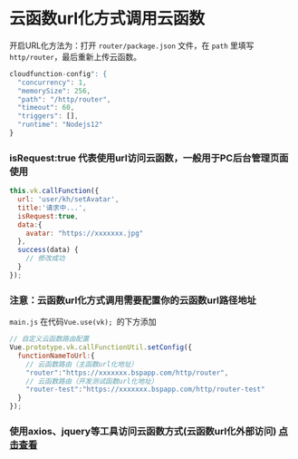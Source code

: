 # 云函数url化方式调用云函数

开启URL化方法为：打开 `router/package.json` 文件，在 `path` 里填写 `http/router`，最后重新上传云函数。

```js
cloudfunction-config": {
  "concurrency": 1,
  "memorySize": 256,
  "path": "/http/router",
  "timeout": 60,
  "triggers": [],
  "runtime": "Nodejs12"
}
```


### isRequest:true 代表使用url访问云函数，一般用于PC后台管理页面使用

```js
this.vk.callFunction({
  url: 'user/kh/setAvatar',
  title:'请求中...',
  isRequest:true,
  data:{
    avatar: "https://xxxxxxx.jpg"
  },
  success(data) {
    // 修改成功
  }
});

```
### 注意：云函数url化方式调用需要配置你的云函数url路径地址
`main.js` 在代码`Vue.use(vk); `的下方添加
```js
// 自定义云函数路由配置
Vue.prototype.vk.callFunctionUtil.setConfig({
  functionNameToUrl:{
    // 云函数路由（主函数url化地址）
    "router":"https://xxxxxxx.bspapp.com/http/router",
    // 云函数路由（开发测试函数url化地址）
    "router-test":"https://xxxxxxx.bspapp.com/http/router-test"
  }
});

```

### 使用axios、jquery等工具访问云函数方式(云函数url化外部访问) [点击查看](https://vkdoc.fsq.pub/client/question/q2.html)
